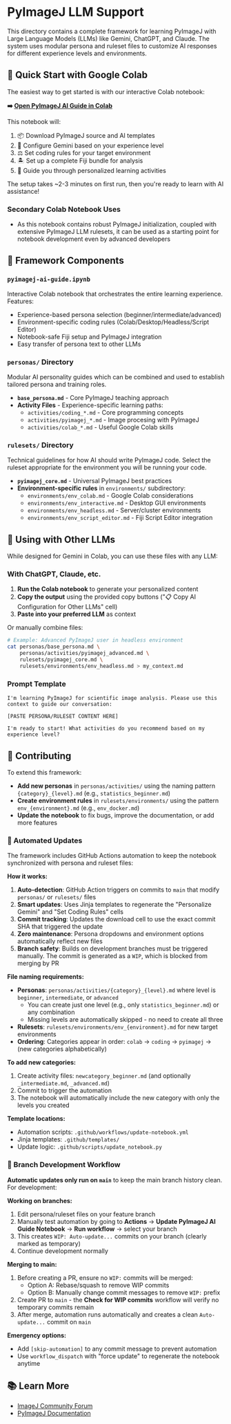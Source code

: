 # PyImageJ LLM Support

This directory contains a complete framework for learning PyImageJ with Large Language Models (LLMs) like Gemini, ChatGPT, and Claude. The system uses modular persona and ruleset files to customize AI responses for different experience levels and environments.

## 🚀 Quick Start with Google Colab

The easiest way to get started is with our interactive Colab notebook:

**➡️ [Open PyImageJ AI Guide in Colab](pyimagej-ai-guide.ipynb)**

This notebook will:
1. 📦 Download PyImageJ source and AI templates
2. 🤖 Configure Gemini based on your experience level
3. ⚖️ Set coding rules for your target environment
4. 🏝️ Set up a complete Fiji bundle for analysis
5. 🚀 Guide you through personalized learning activities

The setup takes ~2-3 minutes on first run, then you're ready to learn with AI assistance!

### Secondary Colab Notebook Uses

* As this notebook contains robust PyImageJ initialization, coupled with extensive PyImageJ LLM rulesets, it can be used as a starting point for notebook development even by advanced developers

## 📁 Framework Components

### `pyimagej-ai-guide.ipynb`
Interactive Colab notebook that orchestrates the entire learning experience. Features:
- Experience-based persona selection (beginner/intermediate/advanced)
- Environment-specific coding rules (Colab/Desktop/Headless/Script Editor)
- Notebook-safe Fiji setup and PyImageJ integration
- Easy transfer of persona text to other LLMs

### `personas/` Directory
Modular AI personality guides which can be combined and used to establish tailored persona and training roles.

- **`base_persona.md`** - Core PyImageJ teaching approach
- **Activity Files** - Experience-specific learning paths:
  - `activities/coding_*.md` - Core programming concepts
  - `activities/pyimagej_*.md` - Image procesing with PyImageJ
  - `activities/colab_*.md` - Useful Google Colab skills

### `rulesets/` Directory
Technical guidelines for how AI should write PyImageJ code. Select the ruleset appropriate for the environment you will be running your code.

- **`pyimagej_core.md`** - Universal PyImageJ best practices
- **Environment-specific rules** in `environments/` subdirectory:
  - `environments/env_colab.md` - Google Colab considerations
  - `environments/env_interactive.md` - Desktop GUI environments
  - `environments/env_headless.md` - Server/cluster environments
  - `environments/env_script_editor.md` - Fiji Script Editor integration

## 🔧 Using with Other LLMs

While designed for Gemini in Colab, you can use these files with any LLM:

### With ChatGPT, Claude, etc.

1. **Run the Colab notebook** to generate your personalized content
2. **Copy the output** using the provided copy buttons ("📋 Copy AI Configuration for Other LLMs" cell)
3. **Paste into your preferred LLM** as context

Or manually combine files:

```bash
# Example: Advanced PyImageJ user in headless environment
cat personas/base_persona.md \
    personas/activities/pyimagej_advanced.md \
    rulesets/pyimagej_core.md \
    rulesets/environments/env_headless.md > my_context.md
```

### Prompt Template
```
I'm learning PyImageJ for scientific image analysis. Please use this context to guide our conversation:

[PASTE PERSONA/RULESET CONTENT HERE]

I'm ready to start! What activities do you recommend based on my experience level?
```

## 🤝 Contributing

To extend this framework:

- **Add new personas** in `personas/activities/` using the naming pattern `{category}_{level}.md` (e.g., `statistics_beginner.md`)
- **Create environment rules** in `rulesets/environments/` using the pattern `env_{environment}.md` (e.g., `env_docker.md`)
- **Update the notebook** to fix bugs, improve the documentation, or add more features

### 🔄 Automated Updates

The framework includes GitHub Actions automation to keep the notebook synchronized with persona and ruleset files:

**How it works:**
1. **Auto-detection**: GitHub Action triggers on commits to `main` that modify `personas/` or `rulesets/` files
2. **Smart updates**: Uses Jinja templates to regenerate the "Personalize Gemini" and "Set Coding Rules" cells
3. **Commit tracking**: Updates the download cell to use the exact commit SHA that triggered the update
4. **Zero maintenance**: Persona dropdowns and environment options automatically reflect new files
5. **Branch safety**: Builds on development branches must be triggered manually. The commit is generated as a `WIP`, which is blocked from merging by PR

**File naming requirements:**
- **Personas**: `personas/activities/{category}_{level}.md` where level is `beginner`, `intermediate`, or `advanced`
  - You can create just one level (e.g., only `statistics_beginner.md`) or any combination
  - Missing levels are automatically skipped - no need to create all three
- **Rulesets**: `rulesets/environments/env_{environment}.md` for new target environments
- **Ordering**: Categories appear in order: `colab` → `coding` → `pyimagej` → (new categories alphabetically)

**To add new categories:**
1. Create activity files: `newcategory_beginner.md` (and optionally `_intermediate.md`, `_advanced.md`)
2. Commit to trigger the automation
3. The notebook will automatically include the new category with only the levels you created

**Template locations:**
- Automation scripts: `.github/workflows/update-notebook.yml`
- Jinja templates: `.github/templates/`
- Update logic: `.github/scripts/update_notebook.py`

### 🌿 Branch Development Workflow

**Automatic updates only run on `main`** to keep the main branch history clean. For development:

**Working on branches:**
1. Edit persona/ruleset files on your feature branch
2. Manually test automation by going to **Actions** → **Update PyImageJ AI Guide Notebook** → **Run workflow** → select your branch
3. This creates `WIP: Auto-update...` commits on your branch (clearly marked as temporary)
4. Continue development normally

**Merging to main:**
1. Before creating a PR, ensure no `WIP:` commits will be merged:
   - Option A: Rebase/squash to remove WIP commits  
   - Option B: Manually change commit messages to remove `WIP:` prefix
2. Create PR to `main` - the **Check for WIP commits** workflow will verify no temporary commits remain
3. After merge, automation runs automatically and creates a clean `Auto-update...` commit on `main`

**Emergency options:**
- Add `[skip-automation]` to any commit message to prevent automation
- Use `workflow_dispatch` with "force update" to regenerate the notebook anytime

## 📚 Learn More

- [ImageJ Community Forum](https://forum.image.sc/)
- [PyImageJ Documentation](https://pyimagej.readthedocs.io/)